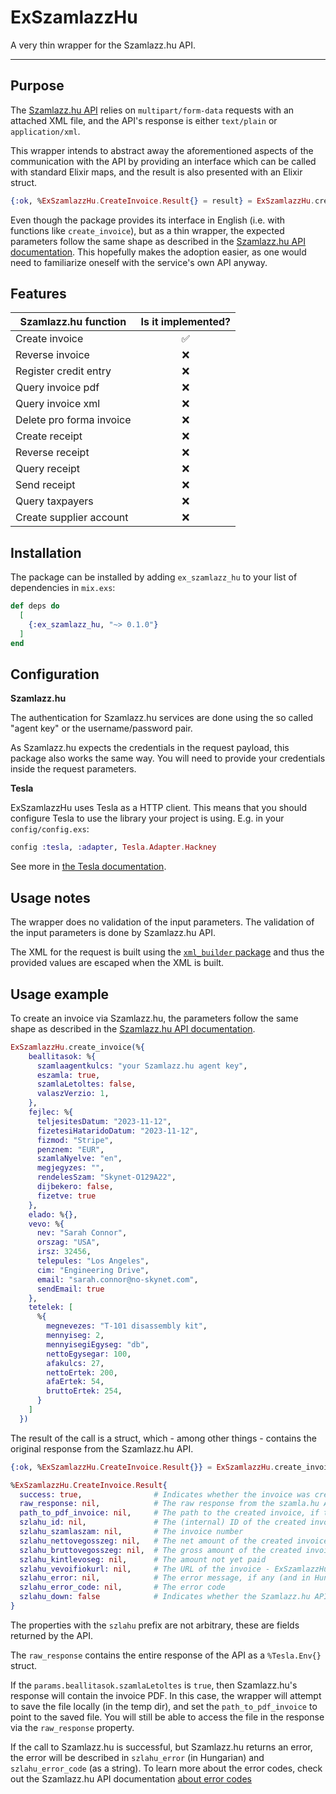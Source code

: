 # ExSzamlazzHu

A very thin wrapper for the Szamlazz.hu API.

---

## Purpose

The [Szamlazz.hu API](https://docs.szamlazz.hu) relies on `multipart/form-data` requests with an attached XML file, and the API's response is either `text/plain` or `application/xml`.

This wrapper intends to abstract away the aforementioned aspects of the communication with the API by providing an interface which can be called with standard Elixir maps, and the result is also presented with an Elixir struct.

```elixir
{:ok, %ExSzamlazzHu.CreateInvoice.Result{} = result} = ExSzamlazzHu.create_invoice(params)
```

Even though the package provides its interface in English (i.e. with functions like `create_invoice`),
but as a thin wrapper, the expected parameters follow the same shape as described in the [Szamlazz.hu API documentation](https://docs.szamlazz.hu/#xsd-scheme-compliance). This hopefully makes the adoption easier, as one would need to familiarize oneself with the service's own API anyway.

## Features

| Szamlazz.hu function     | Is it implemented? |
| ------------------------ | :----------------: |
| Create invoice           |         ✅         |
| Reverse invoice          |         ❌         |
| Register credit entry    |         ❌         |
| Query invoice pdf        |         ❌         |
| Query invoice xml        |         ❌         |
| Delete pro forma invoice |         ❌         |
| Create receipt           |         ❌         |
| Reverse receipt          |         ❌         |
| Query receipt            |         ❌         |
| Send receipt             |         ❌         |
| Query taxpayers          |         ❌         |
| Create supplier account  |         ❌         |

## Installation

The package can be installed by adding `ex_szamlazz_hu` to your list of dependencies in `mix.exs`:

```elixir
def deps do
  [
    {:ex_szamlazz_hu, "~> 0.1.0"}
  ]
end
```

## Configuration

**Szamlazz.hu**

The authentication for Szamlazz.hu services are done using the so called "agent key" or the username/password pair.

As Szamlazz.hu expects the credentials in the request payload, this package also works the same way. You will need to provide your credentials inside the request parameters.

**Tesla**

ExSzamlazzHu uses Tesla as a HTTP client. This means that you should configure Tesla to use the library your project is using. E.g. in your `config/config.exs`:

```elixir
config :tesla, :adapter, Tesla.Adapter.Hackney
```

See more in [the Tesla documentation](https://hexdocs.pm/tesla/readme.html#adapters).

## Usage notes

The wrapper does no validation of the input parameters. The validation of the input parameters is done by Szamlazz.hu API.

The XML for the request is built using the [`xml_builder` package](https://hexdocs.pm/xml_builder) and thus the provided values are escaped when the XML is built.

## Usage example

To create an invoice via Szamlazz.hu, the parameters follow the same shape as described in the [Szamlazz.hu API documentation](https://docs.szamlazz.hu/#xsd-scheme-compliance).

```elixir
ExSzamlazzHu.create_invoice(%{
    beallitasok: %{
      szamlaagentkulcs: "your Szamlazz.hu agent key",
      eszamla: true,
      szamlaLetoltes: false,
      valaszVerzio: 1,
    },
    fejlec: %{
      teljesitesDatum: "2023-11-12",
      fizetesiHataridoDatum: "2023-11-12",
      fizmod: "Stripe",
      penznem: "EUR",
      szamlaNyelve: "en",
      megjegyzes: "",
      rendelesSzam: "Skynet-O129A22",
      dijbekero: false,
      fizetve: true
    },
    elado: %{},
    vevo: %{
      nev: "Sarah Connor",
      orszag: "USA",
      irsz: 32456,
      telepules: "Los Angeles",
      cim: "Engineering Drive",
      email: "sarah.connor@no-skynet.com",
      sendEmail: true
    },
    tetelek: [
      %{
        megnevezes: "T-101 disassembly kit",
        mennyiseg: 2,
        mennyisegiEgyseg: "db",
        nettoEgysegar: 100,
        afakulcs: 27,
        nettoErtek: 200,
        afaErtek: 54,
        bruttoErtek: 254,
      }
    ]
  })
```

The result of the call is a struct, which - among other things - contains the original response from the Szamlazz.hu API.

```elixir
{:ok, %ExSzamlazzHu.CreateInvoice.Result{}} = ExSzamlazzHu.create_invoice(params)

%ExSzamlazzHu.CreateInvoice.Result{
  success: true,                # Indicates whether the invoice was created
  raw_response: nil,            # The raw response from the szamla.hu API
  path_to_pdf_invoice: nil,     # The path to the created invoice, if the PDF file was requested
  szlahu_id: nil,               # The (internal) ID of the created invoice
  szlahu_szamlaszam: nil,       # The invoice number
  szlahu_nettovegosszeg: nil,   # The net amount of the created invoice
  szlahu_bruttovegosszeg: nil,  # The gross amount of the created invoice
  szlahu_kintlevoseg: nil,      # The amount not yet paid
  szlahu_vevoifiokurl: nil,     # The URL of the invoice - ExSzamlazzHu decodes the percent-escaped string sent by Szamlazz.hu
  szlahu_error: nil,            # The error message, if any (and in Hungarian)
  szlahu_error_code: nil,       # The error code
  szlahu_down: false            # Indicates whether the Szamlazz.hu API is not available
}
```

The properties with the `szlahu` prefix are not arbitrary, these are fields returned by the API.

The `raw_response` contains the entire response of the API as a `%Tesla.Env{}` struct.

If the `params.beallitasok.szamlaLetoltes` is `true`, then Szamlazz.hu's response will contain the invoice PDF. In this case, the wrapper will attempt to save the file locally (in the temp dir), and set the `path_to_pdf_invoice` to point to the saved file. You will still be able to access the file in the response via the `raw_response` property.

If the call to Szamlazz.hu is successful, but Szamlazz.hu returns an error, the error will be described in `szlahu_error` (in Hungarian) and `szlahu_error_code` (as a string). To learn more about the error codes, check out the Szamlazz.hu API documentation [about error codes](https://docs.szamlazz.hu/#how-can-i-test-szamla-agent)
